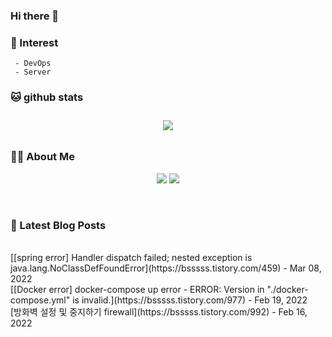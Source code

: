 
### Hi there 👋   

### 📖   Interest   
     - DevOps   
     - Server  

###  🐱 github stats  

<div id="main" align="center">
    <img src="https://github-readme-stats.vercel.app/api?username=qpyu66&hide=stars,contribs&count_private=true&show_icons=true"
        style="height: auto; margin-left: 20px; margin-right: 20px; padding: 10px;"/>
</div>

###  💁‍♀️ About Me  
<p align="center">
    <a href="https://bsssss.tistory.com/"><img src="https://img.shields.io/badge/Blog-FF5722?style=flat-square&logo=Blogger&logoColor=white"/></a>
    <a href="mailto:qpyu66@gmail.com"><img src="https://img.shields.io/badge/Gmail-d14836?style=flat-square&logo=Gmail&logoColor=white&link=qpyu66@gmail.com"/></a>
</p>

<br>

### 📕 Latest Blog Posts   
<br>
[[spring error] Handler dispatch failed; nested exception is java.lang.NoClassDefFoundError](https://bsssss.tistory.com/459) - Mar 08, 2022<br>
[[Docker error] docker-compose up error -  ERROR: Version in "./docker-compose.yml" is invalid.](https://bsssss.tistory.com/977) - Feb 19, 2022<br>
[방화벽 설정 및 중지하기 firewall](https://bsssss.tistory.com/992) - Feb 16, 2022<br>
